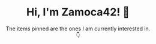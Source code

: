 <h1 align="center">Hi, I'm Zamoca42! 👋</h1>

<p align="center">
  The items pinned are the ones I am currently interested in. <br>
  👇
</p>

<!--
**Zamoca42/Zamoca42** is a ✨ _special_ ✨ repository because its `README.md` (this file) appears on your GitHub profile.

Here are some ideas to get you started:

- 🔭 I’m currently working on ...
- 🌱 I’m currently learning ...
- 👯 I’m looking to collaborate on ...
- 🤔 I’m looking for help with ...
- 💬 Ask me about ...
- 📫 How to reach me: ...
- 😄 Pronouns: ...
- ⚡ Fun fact: ...
-->
